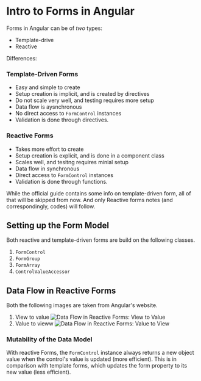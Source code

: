 # Intro to Forms in Angular

Forms in Angular can be of _two_ types:
- Template-drive
- Reactive

Differences:
### Template-Driven Forms
- Easy and simple to create
- Setup creation is implicit, and is created by directives
- Do not scale very well, and testing requires more setup
- Data flow is aysnchronous
- No direct access to `FormControl` instances
- Validation is done through directives.

### Reactive Forms
- Takes more effort to create
- Setup creation is explicit, and is done in a component class
- Scales well, and tesitng requires minial setup
- Data flow in synchronous
- Direct access to `FormControl` instances
- Validation is done through functions.

While the official guide contains some info on template-driven form, all of that will be skipped from now.
And only Reactive forms notes (and correspondingly, codes) will follow.

## Setting up the Form Model
Both reactive and template-driven forms are build on the following classes.

1. `FormControl`
2. `FormGroup`
3. `FormArray`
4. `ControlValueAccessor`

## Data Flow in Reactive Forms
Both the following images are taken from Angular's website.
1. View to value ![Data Flow in Reactive Forms: View to Value](https://angular.io/generated/images/guide/forms-overview/dataflow-reactive-forms-vtm.png)
2. Value to vieww ![Data Flow in Reactive Forms: Value to View](https://angular.io/generated/images/guide/forms-overview/dataflow-reactive-forms-mtv.png)

### Mutability of the Data Model
With reactive Forms, the `FormControl` instance always returns a new object value when the control's value is updated (more efficient).
This is in comparison with template forms, which updates the form property to its new value (less efficient).

